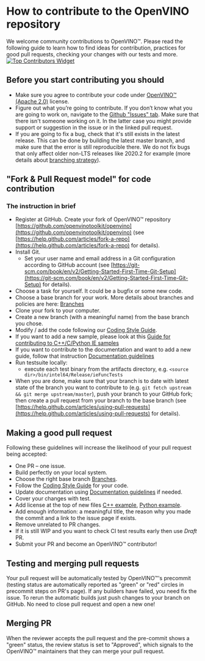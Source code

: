 # How to contribute to the OpenVINO repository

We welcome community contributions to OpenVINO™. Please read the following guide to learn how to find ideas for contribution, practices for good pull requests, checking your changes with our tests and more.
[![Top Contributors Widget](https://open-source-assets.middlewarehq.com/svgs/openvinotoolkit-openvino-contributor-metrics-dark-widget.svg)](https://www.middlewarehq.com/)

## Before you start contributing you should

-   Make sure you agree to contribute your code under  [OpenVINO™ (Apache 2.0)](https://github.com/openvinotoolkit/openvino/blob/master/LICENSE)  license.
-   Figure out what you’re going to contribute. If you don’t know what you are going to work on, navigate to the   [Github "Issues" tab](https://github.com/openvinotoolkit/openvino/issues). Make sure that there isn't someone working on it. In the latter case you might provide support or suggestion in the issue or in the linked pull request.
-   If you are going to fix a bug, check that it's still exists in the latest release. This can be done by building the latest master branch, and make sure that the error is still reproducible there. We do not fix bugs that only affect older non-LTS releases like 2020.2 for example (more details about  [branching strategy](https://github.com/openvinotoolkit/openvino/wiki/Branches)).


## "Fork & Pull Request model" for code contribution

### [](https://github.com/openvinotoolkit/openvino/blob/master/CONTRIBUTING.md#the-instruction-in-brief)The instruction in brief

-   Register at GitHub. Create your fork of OpenVINO™ repository  [https://github.com/openvinotoolkit/openvino](https://github.com/openvinotoolkit/openvino)  (see  [https://help.github.com/articles/fork-a-repo](https://help.github.com/articles/fork-a-repo)  for details).
-   Install Git.
    -   Set your user name and email address in a Git configuration according to GitHub account (see  [https://git-scm.com/book/en/v2/Getting-Started-First-Time-Git-Setup](https://git-scm.com/book/en/v2/Getting-Started-First-Time-Git-Setup)  for details).
-   Choose a task for yourself. It could be a bugfix or some new code.
-   Choose a base branch for your work. More details about branches and policies are here:  [Branches](https://github.com/openvinotoolkit/openvino/wiki/Branches)
-   Clone your fork to your computer.
-   Create a new branch (with a meaningful name) from the base branch you chose.
-   Modify / add the code following our  [Coding Style Guide](./docs/dev/coding_style.md).
-   If you want to add a new sample, please look at this  [Guide for contributing to C++/C/Python IE samples](https://github.com/openvinotoolkit/openvino/wiki/SampleContribute)
-   If you want to contribute to the documentation and want to add a new guide, follow that instruction [Documentation guidelines](https://github.com/openvinotoolkit/openvino/wiki/CodingStyleGuideLinesDocumentation)
-   Run testsuite locally:
    -   execute each test binary from the artifacts directory, e.g.  `<source dir>/bin/intel64/Release/ieFuncTests`
-   When you are done, make sure that your branch is to date with latest state of the branch you want to contribute to (e.g.  `git fetch upstream && git merge upstream/master`), push your branch to your GitHub fork; then create a pull request from your branch to the base branch (see  [https://help.github.com/articles/using-pull-requests](https://help.github.com/articles/using-pull-requests)  for details).

## Making a good pull request

Following these guidelines will increase the likelihood of your pull request being accepted:

-   One PR – one issue.
-   Build perfectly on your local system.
-   Choose the right base branch [Branches](https://github.com/openvinotoolkit/openvino/wiki/Branches).
-   Follow the  [Coding Style Guide](./docs/dev/coding_style.md) for your code.
-   Update documentation using [Documentation guidelines](https://github.com/openvinotoolkit/openvino/wiki/CodingStyleGuideLinesDocumentation) if needed.
-   Cover your changes with test. 
-   Add license at the top of new files [C++ example](https://github.com/openvinotoolkit/openvino/blob/master/samples/cpp/classification_sample_async/main.cpp#L1-L2), [Python example](https://github.com/openvinotoolkit/openvino/blob/master/samples/python/hello_classification/hello_classification.py#L3-L4). 
-   Add enough information: a meaningful title, the reason why you made the commit and a link to the issue page if exists.
-   Remove unrelated to PR changes.
-   If it is still WIP and you want to check CI test results early then use  _Draft_  PR.
-   Submit your PR and become an OpenVINO™ contributor! 


## Testing and merging pull requests

Your pull request will be automatically tested by OpenVINO™'s precommit (testing status are automatically reported as "green" or "red" circles in precommit steps on PR's page). If any builders have failed, you need fix the issue. To rerun the automatic builds just push changes to your branch on GitHub. No need to close pull request and open a new one!


## Merging PR

When the reviewer accepts the pull request and the pre-commit shows a "green" status, the review status is set to "Approved", which signals to the OpenVINO™ maintainers that they can merge your pull request.
